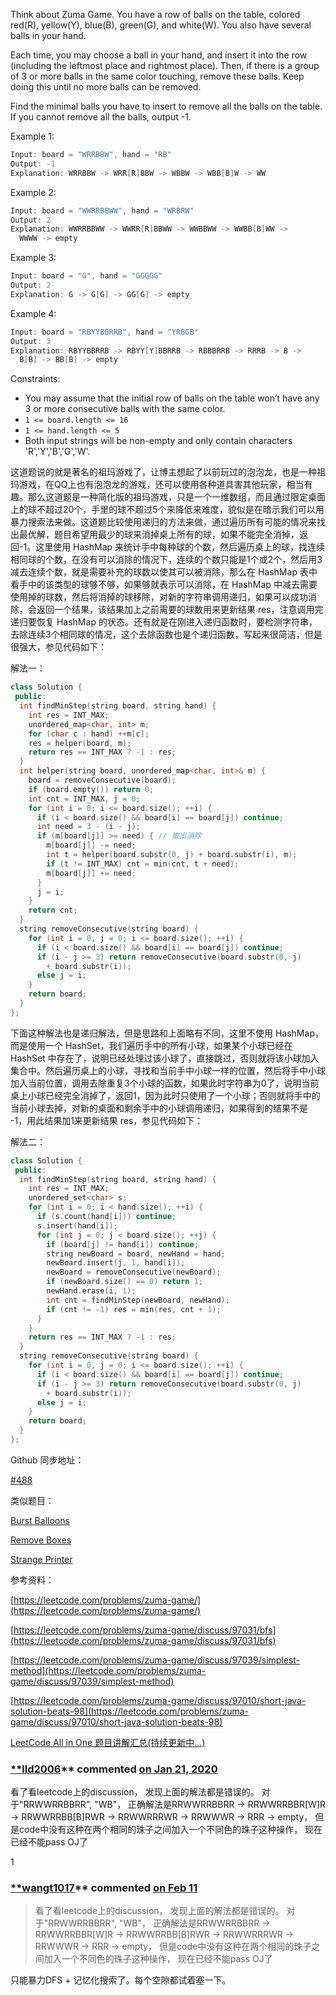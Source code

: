 Think about Zuma Game. You have a row of balls on the table, colored red(R), yellow(Y), blue(B), green(G), and white(W). You also have several balls in your hand.

Each time, you may choose a ball in your hand, and insert it into the row (including the leftmost place and rightmost place). Then, if there is a group of 3 or more balls in the same color touching, remove these balls. Keep doing this until no more balls can be removed.

Find the minimal balls you have to insert to remove all the balls on the table. If you cannot remove all the balls, output -1.

Example 1:

```cpp
Input: board = "WRRBBW", hand = "RB"
Output: -1
Explanation: WRRBBW -> WRR[R]BBW -> WBBW -> WBB[B]W -> WW
```

Example 2:

```cpp
Input: board = "WWRRBBWW", hand = "WRBRW"
Output: 2
Explanation: WWRRBBWW -> WWRR[R]BBWW -> WWBBWW -> WWBB[B]WW ->
  WWWW -> empty
```

Example 3:

```cpp
Input: board = "G", hand = "GGGGG"
Output: 2
Explanation: G -> G[G] -> GG[G] -> empty
```

Example 4:

```cpp
Input: board = "RBYYBBRRB", hand = "YRBGB"
Output: 3
Explanation: RBYYBBRRB -> RBYY[Y]BBRRB -> RBBBRRB -> RRRB -> B ->
  B[B] -> BB[B] -> empty
```

Constraints:

- You may assume that the initial row of balls on the table won’t have any 3 or more consecutive balls with the same color.
- `1 <= board.length <= 16`
- `1 <= hand.length <= 5`
- Both input strings will be non-empty and only contain characters 'R','Y','B','G','W'.

这道题说的就是著名的祖玛游戏了，让博主想起了以前玩过的泡泡龙，也是一种祖玛游戏，在QQ上也有泡泡龙的游戏，还可以使用各种道具害其他玩家，相当有趣。那么这道题是一种简化版的祖玛游戏，只是一个一维数组，而且通过限定桌面上的球不超过20个，手里的球不超过5个来降低来难度，貌似是在暗示我们可以用暴力搜索法来做。这道题比较使用递归的方法来做，通过遍历所有可能的情况来找出最优解，题目希望用最少的球来消掉桌上所有的球，如果不能完全消掉，返回-1。这里使用 HashMap 来统计手中每种球的个数，然后遍历桌上的球，找连续相同球的个数，在没有可以消除的情况下，连续的个数只能是1个或2个，然后用3减去连续个数，就是需要补充的球数以使其可以被消除，那么在 HashMap 表中看手中的该类型的球够不够，如果够就表示可以消除，在 HashMap 中减去需要使用掉的球数，然后将消掉的球移除，对新的字符串调用递归，如果可以成功消除，会返回一个结果，该结果加上之前需要的球数用来更新结果 res，注意调用完递归要恢复 HashMap 的状态。还有就是在刚进入递归函数时，要检测字符串，去除连续3个相同球的情况，这个去除函数也是个递归函数，写起来很简洁，但是很强大，参见代码如下：

解法一：

```cpp
class Solution {
 public:
  int findMinStep(string board, string hand) {
    int res = INT_MAX;
    unordered_map<char, int> m;
    for (char c : hand) ++m[c];
    res = helper(board, m);
    return res == INT_MAX ? -1 : res;
  }
  int helper(string board, unordered_map<char, int>& m) {
    board = removeConsecutive(board);
    if (board.empty()) return 0;
    int cnt = INT_MAX, j = 0;
    for (int i = 0; i <= board.size(); ++i) {
      if (i < board.size() && board[i] == board[j]) continue;
      int need = 3 - (i - j);
      if (m[board[j]] >= need) { // 取出消除
        m[board[j]] -= need;
        int t = helper(board.substr(0, j) + board.substr(i), m);
        if (t != INT_MAX) cnt = min(cnt, t + need);
        m[board[j]] += need;
      }
      j = i;
    }
    return cnt;
  }
  string removeConsecutive(string board) {
    for (int i = 0, j = 0; i <= board.size(); ++i) {
      if (i < board.size() && board[i] == board[j]) continue;
      if (i - j >= 3) return removeConsecutive(board.substr(0, j)
        + board.substr(i));
      else j = i;
    }
    return board;
  }
};
```

下面这种解法也是递归解法，但是思路和上面略有不同，这里不使用 HashMap，而是使用一个 HashSet，我们遍历手中的所有小球，如果某个小球已经在 HashSet 中存在了，说明已经处理过该小球了，直接跳过，否则就将该小球加入集合中。然后遍历桌上的小球，寻找和当前手中小球一样的位置，然后将手中小球加入当前位置，调用去除重复3个小球的函数，如果此时字符串为0了，说明当前桌上小球已经完全消掉了，返回1，因为此时只使用了一个小球；否则就将手中的当前小球去掉，对新的桌面和剩余手中的小球调用递归，如果得到的结果不是 -1，用此结果加1来更新结果 res，参见代码如下：

解法二：

```cpp
class Solution {
 public:
  int findMinStep(string board, string hand) {
    int res = INT_MAX;
    unordered_set<char> s;
    for (int i = 0; i < hand.size(); ++i) {
      if (s.count(hand[i])) continue;
      s.insert(hand[i]);
      for (int j = 0; j < board.size(); ++j) {
        if (board[j] != hand[i]) continue;
        string newBoard = board, newHand = hand;
        newBoard.insert(j, 1, hand[i]);
        newBoard = removeConsecutive(newBoard);
        if (newBoard.size() == 0) return 1;
        newHand.erase(i, 1);
        int cnt = findMinStep(newBoard, newHand);
        if (cnt != -1) res = min(res, cnt + 1);
      }
    }
    return res == INT_MAX ? -1 : res;
  }
  string removeConsecutive(string board) {
    for (int i = 0, j = 0; i <= board.size(); ++i) {
      if (i < board.size() && board[i] == board[j]) continue;
      if (i - j >= 3) return removeConsecutive(board.substr(0, j)
        + board.substr(i));
      else j = i;
    }
    return board;
  }
};
```

Github 同步地址：

[#488](https://github.com/grandyang/leetcode/issues/488)

类似题目：

[Burst Balloons](http://www.cnblogs.com/grandyang/p/5006441.html)

[Remove Boxes](http://www.cnblogs.com/grandyang/p/6850657.html)

[Strange Printer](http://www.cnblogs.com/grandyang/p/8319913.html)

参考资料：

[https://leetcode.com/problems/zuma-game/](https://leetcode.com/problems/zuma-game/)

[https://leetcode.com/problems/zuma-game/discuss/97031/bfs](https://leetcode.com/problems/zuma-game/discuss/97031/bfs)

[https://leetcode.com/problems/zuma-game/discuss/97039/simplest-method](https://leetcode.com/problems/zuma-game/discuss/97039/simplest-method)

[https://leetcode.com/problems/zuma-game/discuss/97010/short-java-solution-beats-98](https://leetcode.com/problems/zuma-game/discuss/97010/short-java-solution-beats-98)

[LeetCode All in One 题目讲解汇总(持续更新中...)](http://www.cnblogs.com/grandyang/p/4606334.html)

### [\*\*lld2006](https://github.com/lld2006)\*\* commented [on Jan 21, 2020](https://github.com/grandyang/leetcode/issues/488#issuecomment-576558628)

看了看leetcode上的discussion， 发现上面的解法都是错误的。 对于"RRWWRRBBRR", "WB"， 正确解法是RRWWRRBBRR -> RRWWRRBBR\[W\]R -> RRWWRRBB\[B\]RWR -> RRWWRRRWR -> RRWWWR -> RRR -> empty， 但是code中没有这种在两个相同的珠子之间加入一个不同色的珠子这种操作， 现在已经不能pass OJ了

1

### [\*\*wangt1017](https://github.com/wangt1017)\*\* commented [on Feb 11](https://github.com/grandyang/leetcode/issues/488#issuecomment-777203768)

> 看了看leetcode上的discussion， 发现上面的解法都是错误的。 对于"RRWWRRBBRR", "WB"， 正确解法是RRWWRRBBRR -> RRWWRRBBR\[W\]R -> RRWWRRBB\[B\]RWR -> RRWWRRRWR -> RRWWWR -> RRR -> empty， 但是code中没有这种在两个相同的珠子之间加入一个不同色的珠子这种操作， 现在已经不能pass OJ了

只能暴力DFS + 记忆化搜索了。每个空隙都试着塞一下。
